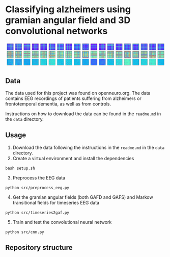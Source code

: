 # Classifying alzheimers using gramian angular field and 3D convolutional networks
![gaf_example](data/gaf_sub-001_A.png)

## Data
The data used for this project was found on openneuro.org. The data contains EEG recordings of patients suffering from alzheimers or frontotemporal dementia, as well as from controls. 

Instructions on how to download the data can be found in the `readme.md` in the `data` directory. 

## Usage
1. Download the data following the instructions in the  `readme.md` in the `data` directory. 
2. Create a virtual environment and install the dependencies
```
bash setup.sh
```
3. Preprocess the EEG data
```
python src/preprocess_eeg.py
```
4. Get the gramian angular fields (both GAFD and GAFS) and Markow transitional fields for timeseries EEG data
```
python src/timeseries2gaf.py
```
5. Train and test the convolutional neural network
```
python src/cnn.py
```

## Repository structure
